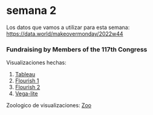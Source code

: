 # semana 2

Los datos que vamos a utilizar para esta semana: https://data.world/makeovermonday/2022w44 


### Fundraising by Members of the 117th Congress

Visualizaciones hechas:

1. [Tableau](https://danielacanette.github.io/infovis/s2/tableau.html)
2. [Flourish 1](https://danielacanette.github.io/infovis/s2/beeswarm_flourish.html)
3. [Flourish 2](https://danielacanette.github.io/infovis/s2/bubblechart_flourish.html)
4. [Vega-lite](https://danielacanette.github.io/infovis/s2/vega-lite.html)

Zoologico de visualizaciones:
[Zoo](https://danielacanette.github.io/infovis/s2/zoo.txt)
